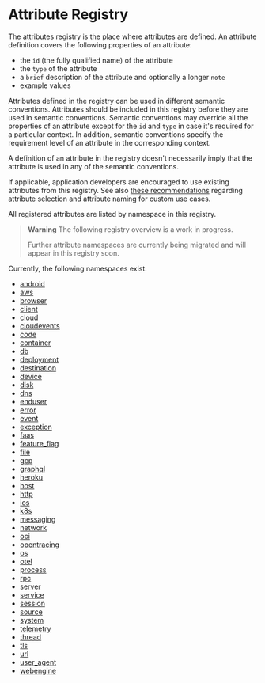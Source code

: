 <!--- Hugo front matter used to generate the website version of this page:
linkTitle: Registry
weight: -2
--->
# Attribute Registry

The attributes registry is the place where attributes are defined. An attribute definition covers the following properties of an attribute:

- the `id` (the fully qualified name) of the attribute
- the `type` of the attribute
- a `brief` description of the attribute and optionally a longer `note`
- example values

Attributes defined in the registry can be used in different semantic conventions. Attributes should be included in this registry before they are used in semantic conventions. Semantic conventions may override all the properties of an attribute except for the `id` and `type` in case it's required for a particular context. In addition, semantic conventions specify the requirement level of an attribute in the corresponding context.

A definition of an attribute in the registry doesn't necessarily imply that the attribute is used in any of the semantic conventions.

If applicable, application developers are encouraged to use existing attributes from this registry. See also [these recommendations][developers recommendations] regarding attribute selection and attribute naming for custom use cases.

All registered attributes are listed by namespace in this registry.

> **Warning**
> The following registry overview is a work in progress.
>
> Further attribute namespaces are currently being migrated and will appear in this registry soon.

Currently, the following namespaces exist:

- [android](android.md)
- [aws](aws.md)
- [browser](browser.md)
- [client](client.md)
- [cloud](cloud.md)
- [cloudevents](cloudevents.md)
- [code](code.md)
- [container](container.md)
- [db](db.md)
- [deployment](deployment.md)
- [destination](destination.md)
- [device](device.md)
- [disk](disk.md)
- [dns](dns.md)
- [enduser](enduser.md)
- [error](error.md)
- [event](event.md)
- [exception](exception.md)
- [faas](faas.md)
- [feature_flag](feature_flag.md)
- [file](file.md)
- [gcp](gcp.md)
- [graphql](graphql.md)
- [heroku](heroku.md)
- [host](host.md)
- [http](http.md)
- [ios](ios.md)
- [k8s](k8s.md)
- [messaging](messaging.md)
- [network](network.md)
- [oci](oci.md)
- [opentracing](opentracing.md)
- [os](os.md)
- [otel](otel.md)
- [process](process.md)
- [rpc](rpc.md)
- [server](server.md)
- [service](service.md)
- [session](session.md)
- [source](source.md)
- [system](system.md)
- [telemetry](telemetry.md)
- [thread](thread.md)
- [tls](tls.md)
- [url](url.md)
- [user_agent](user_agent.md)
- [webengine](webengine.md)


[developers recommendations]: ../general/attribute-naming.md#recommendations-for-application-developers